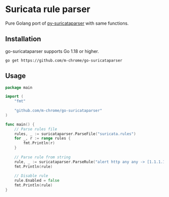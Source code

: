Suricata rule parser
==============

Pure Golang port of [py-suricataparser](https://github.com/m-chrome/py-suricataparser) with same functions.

## Installation

go-suricataparser supports Go 1.18 or higher.

```shell
go get https://github.com/m-chrome/go-suricataparser
```

## Usage

```go
package main

import (
	"fmt"
	
	"github.com/m-chrome/go-suricataparser"
)

func main() {
	// Parse rules file
	rules, _ := suricataparser.ParseFile("suricata.rules")
	for _, r := range rules {
		fmt.Println(r)
	}
	
	// Parse rule from string
	rule, _ := suricataparser.ParseRule("alert http any any -> [1.1.1.1, 1.1.1.2] any (sid:1; rev:1; gid:1; http_uri; msg:"message";)")
	fmt.Println(rule)
	
	// Disable rule
	rule.Enabled = false
	fmt.Println(rule)
}
```
